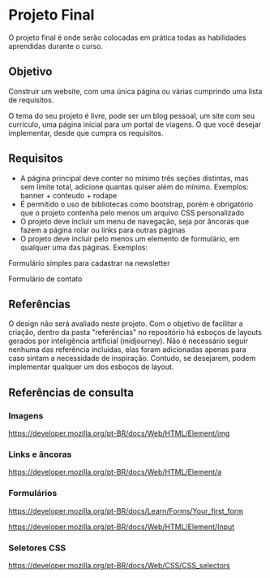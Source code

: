 # Projeto Final

O projeto final é onde serão colocadas em prática todas as habilidades aprendidas durante o curso.

## Objetivo

Construir um website, com uma única página ou várias cumprindo uma lista de requisitos.

O tema do seu projeto é livre, pode ser um blog pessoal, um site com seu currículo, uma página inicial para um portal de viagens. O que você desejar implementar, desde que cumpra os requisitos.

## Requisitos

- A página principal deve conter no mínimo três seções distintas, mas sem limite total, adicione quantas quiser além do mínimo. Exemplos: banner + conteudo + rodape
- É permitido o uso de bibliotecas como bootstrap, porém é obrigatório que o projeto contenha pelo menos um arquivo CSS personalizado
- O projeto deve incluir um menu de navegação, seja por âncoras que fazem a página rolar ou links para outras páginas
- O projeto deve incluir pelo menos um elemento de formulário, em qualquer uma das páginas. Exemplos:

Formulário simples para cadastrar na newsletter

Formulário de contato

## Referências

O design não será avaliado neste projeto. Com o objetivo de facilitar a criação, dentro da pasta "referências" no repositório há esboços de layouts gerados por inteligência artificial (midjourney). Não é necessário seguir nenhuma das referência incluidas, elas foram adicionadas apenas para caso sintam a necessidade de inspiração. Contudo, se desejarem, podem implementar qualquer um dos esboços de layout.

## Referências de consulta

### Imagens
https://developer.mozilla.org/pt-BR/docs/Web/HTML/Element/img

### Links e âncoras
https://developer.mozilla.org/pt-BR/docs/Web/HTML/Element/a

### Formulários
https://developer.mozilla.org/pt-BR/docs/Learn/Forms/Your_first_form

https://developer.mozilla.org/pt-BR/docs/Web/HTML/Element/Input

### Seletores CSS
https://developer.mozilla.org/pt-BR/docs/Web/CSS/CSS_selectors